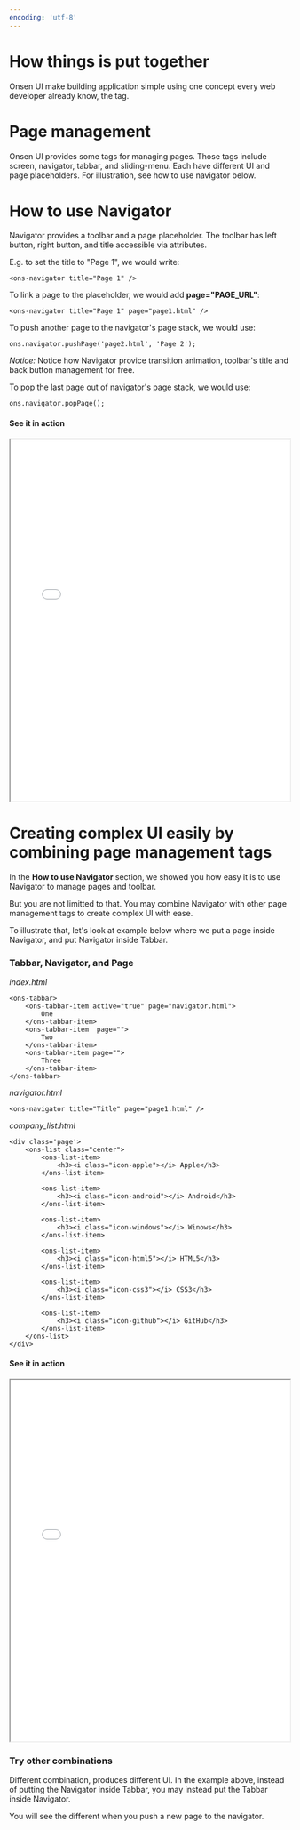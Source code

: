 ```yaml
---
encoding: 'utf-8'
---
```


# How things is put together

Onsen UI make building application simple using one concept every web developer already know, the tag.


# Page management

Onsen UI provides some tags for managing pages. Those tags include screen, navigator, tabbar, and sliding-menu. Each have different UI and page placeholders. For illustration, see how to use navigator below.


# How to use Navigator

Navigator provides a toolbar and a page placeholder. The toolbar has left button, right button, and title accessible via attributes. 


E.g. to set the title to "Page 1", we would write:

    <ons-navigator title="Page 1" />


To link a page to the placeholder, we would add **page="PAGE_URL"**:

    <ons-navigator title="Page 1" page="page1.html" />

To push another page to the navigator's page stack, we would use:

    ons.navigator.pushPage('page2.html', 'Page 2');

*Notice:*
Notice how Navigator provice transition animation, toolbar's title and back button management for free.

To pop the last page out of navigator's page stack, we would use:

    ons.navigator.popPage();

#### See it in action

<iframe width="100%" height="650px" src="navigator_animation"></iframe>

# Creating complex UI easily by combining page management tags

In the **How to use Navigator** section, we showed you how easy it is to use Navigator to manage pages and toolbar.

But you are not limitted to that. You may combine Navigator with other page management tags to create complex UI with ease.

To illustrate that, let's look at example below where we put a page inside Navigator, and put Navigator inside Tabbar.

### Tabbar, Navigator, and Page

*index.html*

    <ons-tabbar>
        <ons-tabbar-item active="true" page="navigator.html">
            One
        </ons-tabbar-item> 
        <ons-tabbar-item  page="">
            Two
        </ons-tabbar-item> 
        <ons-tabbar-item page="">
            Three
        </ons-tabbar-item> 
    </ons-tabbar>


*navigator.html*

    <ons-navigator title="Title" page="page1.html" />


*company_list.html*

    <div class='page'>
        <ons-list class="center">
            <ons-list-item>
                <h3><i class="icon-apple"></i> Apple</h3>
            </ons-list-item>

            <ons-list-item>
                <h3><i class="icon-android"></i> Android</h3>
            </ons-list-item>

            <ons-list-item>
                <h3><i class="icon-windows"></i> Winows</h3>
            </ons-list-item>         

            <ons-list-item>
                <h3><i class="icon-html5"></i> HTML5</h3>
            </ons-list-item>

            <ons-list-item>
                <h3><i class="icon-css3"></i> CSS3</h3>
            </ons-list-item>         

            <ons-list-item>
                <h3><i class="icon-github"></i> GitHub</h3>
            </ons-list-item>             
        </ons-list>      
    </div>

#### See it in action

<iframe width="100%" height="650px" src="tabbar_navigator_page_animation"></iframe>


### Try other combinations

Different combination, produces different UI. In the example above, instead of putting the Navigator inside Tabbar, you may instead put the Tabbar inside Navigator. 

You will see the different when you push a new page to the navigator.
